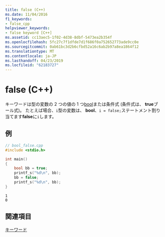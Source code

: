 ```yaml
---
title: false (C++)
ms.date: 11/04/2016
f1_keywords:
- false_cpp
helpviewer_keywords:
- false keyword [C++]
ms.assetid: cc13aec5-1f02-4d38-8dbf-5473ea2b354f
ms.openlocfilehash: 5fc27c7f1dfde7d1f686f0a752652773ade9cc0e
ms.sourcegitcommit: 0ab61bc3d2b6cfbd52a16c6ab2b97a8ea1864f12
ms.translationtype: MT
ms.contentlocale: ja-JP
ms.lasthandoff: 04/23/2019
ms.locfileid: "62183727"
---
```

# <a name="false-c"></a>false (C++)

キーワードは型の変数の 2 つの値の 1 つ[bool](../cpp/bool-cpp.md)または条件式 (条件式は、 **true**ブール式)。 たとえば場合、`i`型の変数は、 **bool**、`i = false;`ステートメント割り当てます**false**に`i`します。

## <a name="example"></a>例

```cpp
// bool_false.cpp
#include <stdio.h>

int main()
{
    bool bb = true;
    printf_s("%d\n", bb);
    bb = false;
    printf_s("%d\n", bb);
}
```

```Output
1
0
```

## <a name="see-also"></a>関連項目

[キーワード](../cpp/keywords-cpp.md)